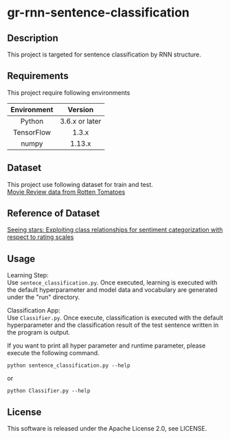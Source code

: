 # gr-rnn-sentence-classification 

## Description
This project is targeted for sentence classification by RNN structure. 

## Requirements
This project require following environments

|Environment|Version|
|:---------:|:-----:|
| Python | 3.6.x or later |
| TensorFlow | 1.3.x |
| numpy | 1.13.x |

## Dataset
This project use following dataset for train and test.  
[Movie Review data from Rotten Tomatoes](http://www.cs.cornell.edu/people/pabo/movie-review-data/)

## Reference of Dataset
[Seeing stars: Exploiting class relationships for sentiment categorization with respect to rating scales](http://www.cs.cornell.edu/home/llee/papers/pang-lee-stars.home.html)

## Usage

Learning Step:  
Use ```sentece_classification.py```. Once executed, learning is executed with the default hyperparameter and model data and vocabulary are generated under the "run" directory.  

Classification App:  
Use ```Classifier.py```. Once execute, classification is executed with the default hyperparameter and the classification result of the test sentence written in the program is output.  

If you want to print all hyper parameter and runtime parameter, please execute the following command.  
```
python sentence_classification.py --help
```  
or  
```
python Classifier.py --help
```  

## License
This software is released under the Apache License 2.0, see LICENSE.
